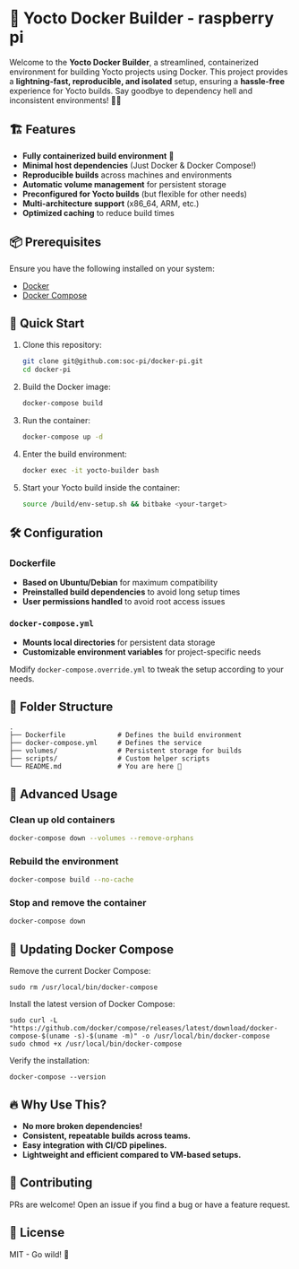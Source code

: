 # 🚀 Yocto Docker Builder - raspberry pi

Welcome to the **Yocto Docker Builder**, a streamlined, containerized environment for building Yocto projects using Docker. This project provides a **lightning-fast, reproducible, and isolated** setup, ensuring a **hassle-free** experience for Yocto builds. Say goodbye to dependency hell and inconsistent environments! 🚀🔥

## 🏗️ Features

- **Fully containerized build environment** 🐳
- **Minimal host dependencies** (Just Docker & Docker Compose!)
- **Reproducible builds** across machines and environments
- **Automatic volume management** for persistent storage
- **Preconfigured for Yocto builds** (but flexible for other needs)
- **Multi-architecture support** (x86_64, ARM, etc.)
- **Optimized caching** to reduce build times

## 📦 Prerequisites

Ensure you have the following installed on your system:

- [Docker](https://docs.docker.com/get-docker/)
- [Docker Compose](https://docs.docker.com/compose/install/)

## 🚀 Quick Start

1. Clone this repository:
   ```bash
   git clone git@github.com:soc-pi/docker-pi.git
   cd docker-pi
   ```

2. Build the Docker image:
   ```bash
   docker-compose build
   ```

3. Run the container:
   ```bash
   docker-compose up -d
   ```

4. Enter the build environment:
   ```bash
   docker exec -it yocto-builder bash
   ```

5. Start your Yocto build inside the container:
   ```bash
   source /build/env-setup.sh && bitbake <your-target>
   ```

## 🛠️ Configuration

### Dockerfile
- **Based on Ubuntu/Debian** for maximum compatibility
- **Preinstalled build dependencies** to avoid long setup times
- **User permissions handled** to avoid root access issues

### `docker-compose.yml`
- **Mounts local directories** for persistent data storage
- **Customizable environment variables** for project-specific needs

Modify `docker-compose.override.yml` to tweak the setup according to your needs.

## 📂 Folder Structure
```
.
├── Dockerfile             # Defines the build environment
├── docker-compose.yml     # Defines the service
├── volumes/               # Persistent storage for builds
├── scripts/               # Custom helper scripts
└── README.md              # You are here 🚀
```

## 🚀 Advanced Usage

### Clean up old containers
```bash
docker-compose down --volumes --remove-orphans
```

### Rebuild the environment
```bash
docker-compose build --no-cache
```

### Stop and remove the container
```bash
docker-compose down
```

## 🔄 Updating Docker Compose

Remove the current Docker Compose:

```
sudo rm /usr/local/bin/docker-compose
```
Install the latest version of Docker Compose:

```
sudo curl -L "https://github.com/docker/compose/releases/latest/download/docker-compose-$(uname -s)-$(uname -m)" -o /usr/local/bin/docker-compose
sudo chmod +x /usr/local/bin/docker-compose
```

Verify the installation:
```
docker-compose --version
```

## 🔥 Why Use This?

- **No more broken dependencies!**
- **Consistent, repeatable builds across teams.**
- **Easy integration with CI/CD pipelines.**
- **Lightweight and efficient compared to VM-based setups.**

## 🤝 Contributing
PRs are welcome! Open an issue if you find a bug or have a feature request.

## 📜 License
MIT - Go wild! 🚀
